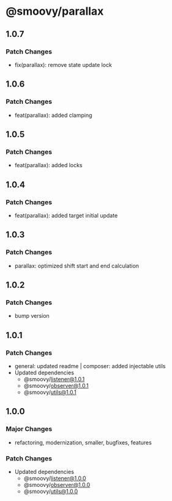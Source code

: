 # @smoovy/parallax

## 1.0.7

### Patch Changes

- fix(parallax): remove state update lock

## 1.0.6

### Patch Changes

- feat(parallax): added clamping

## 1.0.5

### Patch Changes

- feat(parallax): added locks

## 1.0.4

### Patch Changes

- feat(parallax): added target initial update

## 1.0.3

### Patch Changes

- parallax: optimized shift start and end calculation

## 1.0.2

### Patch Changes

- bump version

## 1.0.1

### Patch Changes

- general: updated readme | composer: added injectable utils
- Updated dependencies
  - @smoovy/listener@1.0.1
  - @smoovy/observer@1.0.1
  - @smoovy/utils@1.0.1

## 1.0.0

### Major Changes

- refactoring, modernization, smaller, bugfixes, features

### Patch Changes

- Updated dependencies
  - @smoovy/listener@1.0.0
  - @smoovy/observer@1.0.0
  - @smoovy/utils@1.0.0
